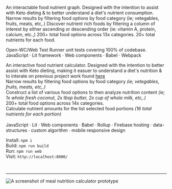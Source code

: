 An interactable food nutrient graph. Designed with the intention to assist with Keto dieting & to better understand a diet's nutrient consumption.
Narrow results by filtering food options by food category (ie; vetegables, fruits, meats, etc,.)
Discover nutrient rich foods by filtering a column of interest by either ascending or descending order (ie: vitamin A, protein, calcium, etc.,)
200+ total food options across 13x categories.
20+ total nutrients for each food.

Open-WC/Web Test Runner unit tests covering 100% of codebase.
JavaScript · Lit framework · Web components · Babel · Webpack

An interactive food nutrient calculator. Designed with the intention to better assist with Keto dieting, making it easuer to understand a diet's nutrition & to interate on previous project work found [here](https://github.com/boshimoto/food-nutrient-graph) <br/>
Narrow results by filtering food options by food category *(ie; vetegables, fruits, meats, etc,.)*<br/> 
Construct a list of various food options to then analyze nutrition content *(ie; 1x whole fresh coconut, 2x tbsp butter, 2x cup of whole milk, etc,.)*<br/> 
200+ total food options across 14x categories.<br/> 
Calculate nutrient amounts for the list selected food portions *(16 total nutrients for each portion)* <br/>
<br/>
JavaScript · Lit · Web components · Babel · Rollup · Firebase hosting · data-structures · custom algorithm · mobile responsive design <br/>

Install: ```npm i```<br/>
Build: ```npm run build```<br/>
Run: ```npm run web```<br/>
Visit: ```http://localhost:8000/```<br/>

<br/><hr/>

<img src="../../blob/main/bodyboon-ss.png" alt="A screenshot of meal nutrition calculator prototype" />

